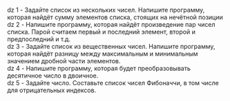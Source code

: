 dz 1 - Задайте список из нескольких чисел. Напишите программу, которая найдёт сумму элементов списка, стоящих на нечётной позиции<br>
dz 2 - Напишите программу, которая найдёт произведение пар чисел списка. Парой считаем первый и последний элемент, второй и предпоследний и т.д.<br>
dz 3 - Задайте список из вещественных чисел. Напишите программу, которая найдёт разницу между максимальным и минимальным значением дробной части элементов.<br>
dz 4 - Напишите программу, которая будет преобразовывать десятичное число в двоичное.<br>
dz 5 - Задайте число. Составьте список чисел Фибоначчи, в том числе для отрицательных индексов.
